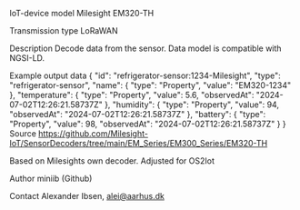 IoT-device model
Milesight EM320-TH

Transmission type
LoRaWAN

Description
Decode data from the sensor. Data model is compatible with NGSI-LD.

Example output data
{
        "id": "refrigerator-sensor:1234-Milesight",
        "type": "refrigerator-sensor",
        "name": {
            "type": "Property",
            "value": "EM320-1234"
        },
        "temperature": {
            "type": "Property",
            "value": 5.6,
            "observedAt": "2024-07-02T12:26:21.58737Z"
        },
        "humidity": {
            "type": "Property",
            "value": 94,
            "observedAt": "2024-07-02T12:26:21.58737Z"
        },
        "battery": {
            "type": "Property",
            "value": 98,
            "observedAt": "2024-07-02T12:26:21.58737Z"
        }
    }
Source
https://github.com/Milesight-IoT/SensorDecoders/tree/main/EM_Series/EM300_Series/EM320-TH

Based on
Milesights own decoder. Adjusted for OS2Iot

Author
miniib (Github)

Contact
Alexander Ibsen, alei@aarhus.dk
